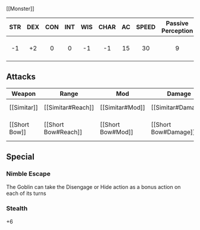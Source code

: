 [[Monster]]

| STR | DEX | CON | INT | WIS | CHAR | AC | SPEED | Passive Perception | HP |
| :--: | :--: | :--: | :--: | :--: | :--: | :--: | :--: | :--: | ---- |
| -1 | +2 | 0 | 0 | -1 | -1 | 15 | 30 | 9 | 2 * D6 |
## Attacks
| Weapon | Range | Mod | Damage | Damage Type |
| ---- | ---- | ---- | ---- | ---- |
| [[Simitar]] | [[Simitar#Reach]] | [[Simitar#Mod]] | [[Simitar#Damage]] | [[Simitar#Damage Type]] |
| [[Short Bow]] | [[Short Bow#Reach]] | [[Short Bow#Mod]] | [[Short Bow#Damage]] | [[Short Bow#Damage Type]] |
## Special

### Nimble Escape
The Goblin can take the Disengage or Hide action as a bonus action on each of its turns
### Stealth
+6 